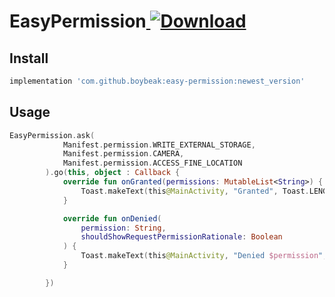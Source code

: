# EasyPermission[ ![Download](https://api.bintray.com/packages/boybeak/nulldreams/easy-permission/images/download.svg) ](https://bintray.com/boybeak/nulldreams/easy-permission/_latestVersion)
## Install

```groovy
implementation 'com.github.boybeak:easy-permission:newest_version'
```

## Usage

```kotlin
EasyPermission.ask(
            Manifest.permission.WRITE_EXTERNAL_STORAGE,
            Manifest.permission.CAMERA,
            Manifest.permission.ACCESS_FINE_LOCATION
        ).go(this, object : Callback {
            override fun onGranted(permissions: MutableList<String>) {
                Toast.makeText(this@MainActivity, "Granted", Toast.LENGTH_SHORT).show()
            }

            override fun onDenied(
                permission: String,
                shouldShowRequestPermissionRationale: Boolean
            ) {
                Toast.makeText(this@MainActivity, "Denied $permission", Toast.LENGTH_SHORT).show()
            }

        })
```

